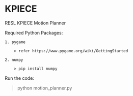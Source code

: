# KPIECE
RESL KPIECE Motion Planner

Required Python Packages:
	
	1. pygame
		
		> refer https://www.pygame.org/wiki/GettingStarted
	
	2. numpy
		
		> pip install numpy

Run the code:

> python motion_planner.py



